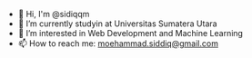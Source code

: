 - 👋 Hi, I'm @sidiqqm
- 🔭 I’m currently studyin at Universitas Sumatera Utara
- 🌱 I’m interested in Web Development and Machine Learning
- 📫 How to reach me: moehammad.siddiq@gmail.com
